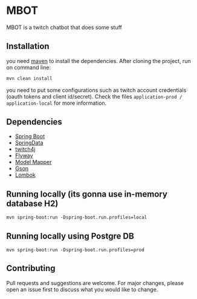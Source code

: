 # MBOT

MBOT is a twitch chatbot that does some stuff

## Installation

you need [maven](https://maven.apache.org/) to install the dependencies. After cloning the project, run on command line: 

```bash
mvn clean install
```

you need to put some configurations such as twitch account credentials (oauth tokens and client id/secret). Check the files ``application-prod / application-local`` for more information. 

## Dependencies

- [Spring Boot](https://spring.io/projects/spring-boot)
- [SpringData](https://spring.io/projects/spring-data)
- [twitch4j](https://twitch4j.gitlab.io/twitch4j/getting-started/installation/)
- [Flyway](https://flywaydb.org/)
- [Model Mapper](http://modelmapper.org/user-manual/)
- [Gson](https://github.com/google/gson)
- [Lombok](https://projectlombok.org/)

## Running locally (its gonna use in-memory database H2)

```shell
mvn spring-boot:run -Dspring-boot.run.profiles=local
```

## Running locally using Postgre DB

```shell
mvn spring-boot:run -Dspring-boot.run.profiles=prod
```


## Contributing
Pull requests and suggestions are welcome. For major changes, please open an issue first to discuss what you would like to change.

